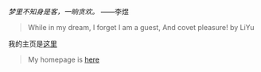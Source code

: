  *梦里不知身是客，一晌贪欢。*   ——李煜
>While in my dream, I forget I am a guest, And covet pleasure! by LiYu

我的主页是[这里](https://waitspringh.github.io/)

>My homepage is [here](https://waitspringh.github.io/)
